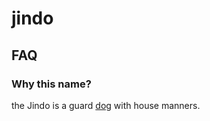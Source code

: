 # jindo

## FAQ

### Why this name?

the Jindo is a guard [dog](https://en.wikipedia.org/wiki/Korean_Jindo) with house manners.

